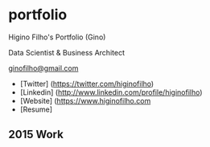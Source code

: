# portfolio
Higino Filho's Portfolio (Gino)

Data Scientist & Business Architect

ginofilho@gmail.com

* [Twitter] (https://twitter.com/higinofilho)
* [Linkedin] (http://www.linkedin.com/profile/higinofilho)
* [Website] (https://www.higinofilho.com
* [Resume]

## 2015 Work
